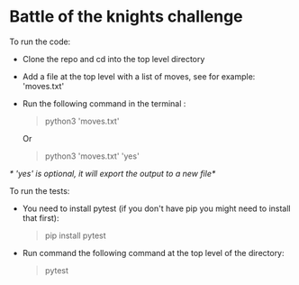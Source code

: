# Battle of the knights challenge

To run the code:

* Clone the repo and cd into the top level directory
* Add a file at the top level with a list of moves, see for example: 'moves.txt'
* Run the following command in the terminal :

  > python3 'moves.txt'

  Or

  > python3 'moves.txt' 'yes'

_* 'yes' is optional, it will export the output to a new file*_

To run the tests:

* You need to install pytest (if you don't have pip you might need to install
  that first):

  > pip install pytest

* Run command the following command at the top level of the directory:

  > pytest
